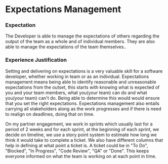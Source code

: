 # Expectations Management

### Expectation
The Developer is able to manage the expectations of others regarding the output of the team as a whole and of individual members. They are also able to manage the expectations of the team themselves..

### Experience Justification
Setting and delivering on expectations is a very valuable skill for a software developer, whether working in team or as an individual. Expectations management means being able to identify reasonable and unreasonable expectations from the outset, this starts with knowing what is expected of you and your team members, what you(your team) can do and what you(your team) can't do. Being able to determine this would would ensure that you set the right expectations. Expectations management also entails carrying all stakeholders along as the work progresses and if there is need to realign on deadlines, doing that on time.

On my partner engagement, we work in sprints which usually last for a period of 2 weeks and for each sprint, at the beginning of each sprint, we decide on timeline, we use a story point system to estimate how long we think it would take to complete a ticket. We also have different columns that help in defining at what point a ticket is. A ticket could be in "To Do", "Blocked", "In Progress", "Code Review", "QA" or "Done". This keeps everyone informed on what the team is working on at each point in time.